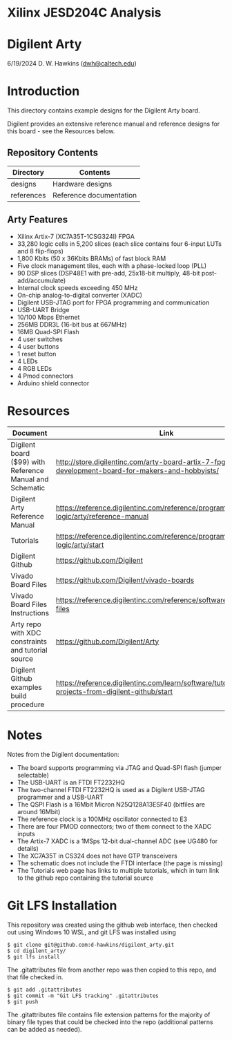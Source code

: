 # Xilinx JESD204C Analysis

# Digilent Arty

6/19/2024 D. W. Hawkins (dwh@caltech.edu)

# Introduction

This directory contains example designs for the Digilent Arty board.

Digilent provides an extensive reference manual and reference designs for this board - see the Resources below.

## Repository Contents

Directory           | Contents
--------------------|-----------
designs             | Hardware designs
references          | Reference documentation

## Arty Features

* Xilinx Artix-7 (XC7A35T-1CSG324I) FPGA
* 33,280 logic cells in 5,200 slices (each slice contains four 6-input LUTs and 8 flip-flops)
* 1,800 Kbits (50 x 36Kbits BRAMs) of fast block RAM
* Five clock management tiles, each with a phase-locked loop (PLL)
* 90 DSP slices (DSP48E1 with pre-add, 25x18-bit multiply, 48-bit post-add/accumulate)
* Internal clock speeds exceeding 450 MHz
* On-chip analog-to-digital converter (XADC)
* Digilent USB-JTAG port for FPGA programming and communication
* USB-UART Bridge
* 10/100 Mbps Ethernet
* 256MB DDR3L (16-bit bus at 667MHz)
* 16MB Quad-SPI Flash
* 4 user switches
* 4 user buttons
* 1 reset button
* 4 LEDs
* 4 RGB LEDs
* 4 Pmod connectors
* Arduino shield connector

# Resources

Document | Link
---------|-----
Digilent board ($99) with Reference Manual and Schematic | http://store.digilentinc.com/arty-board-artix-7-fpga-development-board-for-makers-and-hobbyists/
Digilent Arty Reference Manual | https://reference.digilentinc.com/reference/programmable-logic/arty/reference-manual
Tutorials | https://reference.digilentinc.com/reference/programmable-logic/arty/start
Digilent Github | https://github.com/Digilent
Vivado Board Files | https://github.com/Digilent/vivado-boards
Vivado Board Files Instructions | https://reference.digilentinc.com/reference/software/vivado/board-files
Arty repo with XDC constraints and tutorial source | https://github.com/Digilent/Arty
Digilent Github examples build procedure | https://reference.digilentinc.com/learn/software/tutorials/vivado-projects-from-digilent-github/start

# Notes

Notes from the Digilent documentation:
* The board supports programming via JTAG and Quad-SPI flash (jumper selectable)
* The USB-UART is an FTDI FT2232HQ
* The two-channel FTDI FT2232HQ is used as a Digilent USB-JTAG programmer and a USB-UART
* The QSPI Flash is a 16Mbit Micron N25Q128A13ESF40 (bitfiles are around 16Mbit)
* The reference clock is a 100MHz oscillator connected to E3
* There are four PMOD connectors; two of them connect to the XADC inputs
* The Artix-7 XADC is a 1MSps 12-bit dual-channel ADC (see UG480 for details)
* The XC7A35T in CS324 does not have GTP transceivers
* The schematic does not include the FTDI interface (the page is missing)
* The Tutorials web page has links to multiple tutorials, which in turn link to the github repo containing the tutorial source

# Git LFS Installation

This repository was created using the github web interface, then checked out using Windows 10 WSL, and git LFS was installed using

~~~
$ git clone git@github.com:d-hawkins/digilent_arty.git
$ cd digilent_arty/
$ git lfs install
~~~

The .gitattributes file from another repo was then copied to this repo, and that file checked in.

~~~
$ git add .gitattributes
$ git commit -m "Git LFS tracking" .gitattributes
$ git push
~~~

The .gitattributes file contains file extension patterns for the majority of binary file types that could be checked into the repo (additional patterns can be added as needed).


